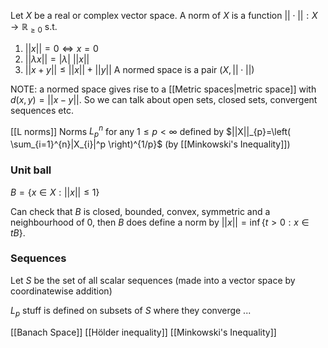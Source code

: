Let $X$ be a real or complex vector space. A norm of $X$ is a function $||\cdot||:X\to \mathbb{R}_{\geq 0}$ s.t.
1. $||x||=0 \iff x=0$
2. $||\lambda x||=|\lambda|\ ||x||$
3. $||x+y||\leq ||x||+||y||$
A normed space is a pair $(X,||\cdot||)$

NOTE: a normed space gives rise to a [[Metric spaces|metric space]] with $d(x,y)=||x-y||$. So we can talk about open sets, closed sets, convergent sequences etc.

[[L norms]]
Norms $L_p^n$ for any $1\leq p<\infty$ defined by $||X||_{p}=\left( \sum_{i=1}^{n}|X_{i}|^p \right)^{1/p}$ (by [[Minkowski's Inequality]])


### Unit ball
$B=\{x\in X : ||x||\leq 1\}$

Can check that $B$ is closed, bounded, convex, symmetric and a neighbourhood of 0, then $B$ does define a norm by $||x||=\inf\{t>0 : x\in tB\}$.

### Sequences
Let $S$ be the set of all scalar sequences (made into a vector space by coordinatewise addition)

$L_{p}$ stuff is defined on subsets of $S$ where they converge ... 

[[Banach Space]]
[[Hölder inequality]]
[[Minkowski's Inequality]]